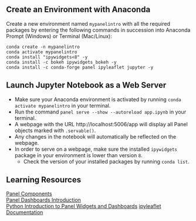## Create an Environment with Anaconda
Create a new environment named `mypanelintro` with all the required packages by entering the following commands in succession into Anaconda Prompt (Windows) or Terminal (Mac/Linux):
```
conda create -n mypanelintro
conda activate mypanelintro
conda install "ipywidgets<8" -y
conda install -c bokeh ipywidgets_bokeh -y
conda install -c conda-forge panel ipyleaflet jupyter -y
```

## Launch Jupyter Notebook as a Web Server
- Make sure your Anaconda environment is activated by running `conda activate mypanelintro` in your terminal.
- Run the command `panel serve --show --autoreload app.ipynb` in your terminal.
- A webpage with the URL http://localhost:5006/app will display all Panel objects marked with `.servable()`.
- Any changes in the notebook will automatically be reflected on the webpage.
- In order to serve on a webpage, make sure the installed `ipywidgets` package in your environment is lower than version `8`.
  - Check the version of your installed packages by running `conda list`.

## Learning Resources
[Panel Components](https://panel.holoviz.org/user_guide/Components.html)\
[Panel Dashboards Introduction](https://youtu.be/AXpjbJUVeb4)\
[Python Introduction to Panel Widgets and Dashboards](https://youtu.be/ulHnNXNmuig)
[ipyleaflet Documentation](https://ipyleaflet.readthedocs.io/en/latest/index.html)